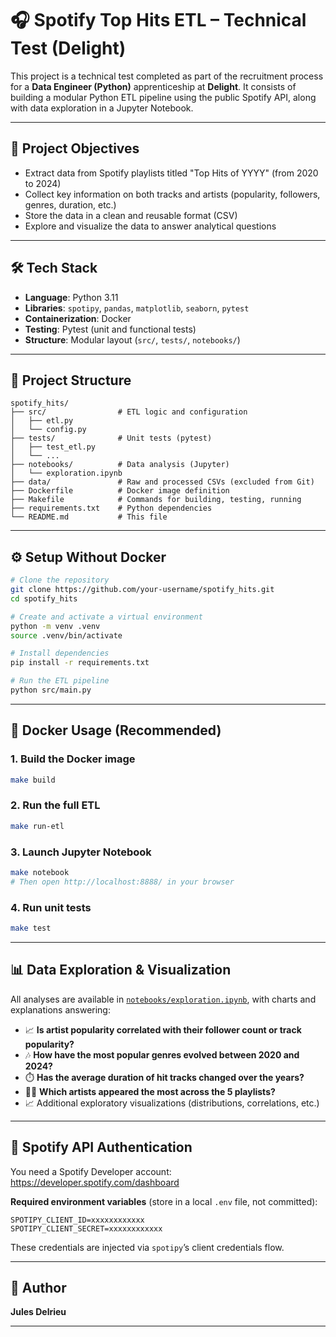 # 🎧 Spotify Top Hits ETL – Technical Test (Delight)

This project is a technical test completed as part of the recruitment process for a **Data Engineer (Python)** apprenticeship at **Delight**. It consists of building a modular Python ETL pipeline using the public Spotify API, along with data exploration in a Jupyter Notebook.

---

## 🚀 Project Objectives

- Extract data from Spotify playlists titled "Top Hits of YYYY" (from 2020 to 2024)
- Collect key information on both tracks and artists (popularity, followers, genres, duration, etc.)
- Store the data in a clean and reusable format (CSV)
- Explore and visualize the data to answer analytical questions

---

## 🛠️ Tech Stack

- **Language**: Python 3.11  
- **Libraries**: `spotipy`, `pandas`, `matplotlib`, `seaborn`, `pytest`  
- **Containerization**: Docker  
- **Testing**: Pytest (unit and functional tests)  
- **Structure**: Modular layout (`src/`, `tests/`, `notebooks/`)

---

## 📁 Project Structure

```
spotify_hits/
├── src/                # ETL logic and configuration
│   ├── etl.py
│   └── config.py
├── tests/              # Unit tests (pytest)
│   ├── test_etl.py
│   └── ...
├── notebooks/          # Data analysis (Jupyter)
│   └── exploration.ipynb
├── data/               # Raw and processed CSVs (excluded from Git)
├── Dockerfile          # Docker image definition
├── Makefile            # Commands for building, testing, running
├── requirements.txt    # Python dependencies
└── README.md           # This file
```

---

## ⚙️ Setup Without Docker

```bash
# Clone the repository
git clone https://github.com/your-username/spotify_hits.git
cd spotify_hits

# Create and activate a virtual environment
python -m venv .venv
source .venv/bin/activate

# Install dependencies
pip install -r requirements.txt

# Run the ETL pipeline
python src/main.py
```

---

## 🐳 Docker Usage (Recommended)

### 1. Build the Docker image

```bash
make build
```

### 2. Run the full ETL

```bash
make run-etl
```

### 3. Launch Jupyter Notebook

```bash
make notebook
# Then open http://localhost:8888/ in your browser
```

### 4. Run unit tests

```bash
make test
```

---

## 📊 Data Exploration & Visualization

All analyses are available in [`notebooks/exploration.ipynb`](notebooks/exploration.ipynb), with charts and explanations answering:

- 📈 **Is artist popularity correlated with their follower count or track popularity?**
- 🎶 **How have the most popular genres evolved between 2020 and 2024?**
- ⏱️ **Has the average duration of hit tracks changed over the years?**
- 🧑‍🎤 **Which artists appeared the most across the 5 playlists?**
- 📈 Additional exploratory visualizations (distributions, correlations, etc.)

---


## 🔐 Spotify API Authentication

You need a Spotify Developer account:  
https://developer.spotify.com/dashboard

**Required environment variables** (store in a local `.env` file, not committed):

```
SPOTIPY_CLIENT_ID=xxxxxxxxxxxx
SPOTIPY_CLIENT_SECRET=xxxxxxxxxxxx
```

These credentials are injected via `spotipy`’s client credentials flow.

---

## 🙋 Author

**Jules Delrieu**  

---
